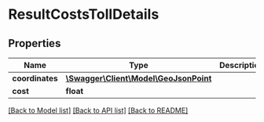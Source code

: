 # ResultCostsTollDetails

## Properties
Name | Type | Description | Notes
------------ | ------------- | ------------- | -------------
**coordinates** | [**\Swagger\Client\Model\GeoJsonPoint**](GeoJsonPoint.md) |  | [optional] 
**cost** | **float** |  | [optional] 

[[Back to Model list]](../README.md#documentation-for-models) [[Back to API list]](../README.md#documentation-for-api-endpoints) [[Back to README]](../README.md)


